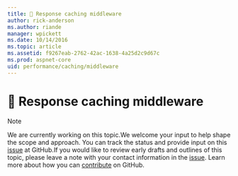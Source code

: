 ```yaml
---
title: 🔧 Response caching middleware
author: rick-anderson
ms.author: riande
manager: wpickett
ms.date: 10/14/2016
ms.topic: article
ms.assetid: f9267eab-2762-42ac-1638-4a25d2c9d67c
ms.prod: aspnet-core
uid: performance/caching/middleware
---
```

# 🔧 Response caching middleware

> [!NOTE]
> We are currently working on this topic.We welcome your input to help shape the scope and approach. You can track the status and provide input on this [issue](https://github.com/aspnet/Docs/issues/2198) at GitHub.If you would like to review early drafts and outlines of this topic, please leave a note with your contact information in the [issue](https://github.com/aspnet/Docs/issues/2198). Learn more about how you can [contribute](https://github.com/aspnet/Docs/blob/master/CONTRIBUTING.md) on GitHub.
